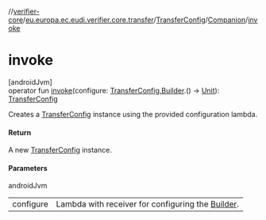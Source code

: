 //[verifier-core](../../../../index.md)/[eu.europa.ec.eudi.verifier.core.transfer](../../index.md)/[TransferConfig](../index.md)/[Companion](index.md)/[invoke](invoke.md)

# invoke

[androidJvm]\
operator fun [invoke](invoke.md)(configure: [TransferConfig.Builder](../-builder/index.md).() -&gt; [Unit](https://kotlinlang.org/api/latest/jvm/stdlib/kotlin-stdlib/kotlin/-unit/index.html)): [TransferConfig](../index.md)

Creates a [TransferConfig](../index.md) instance using the provided configuration lambda.

#### Return

A new [TransferConfig](../index.md) instance.

#### Parameters

androidJvm

| | |
|---|---|
| configure | Lambda with receiver for configuring the [Builder](../-builder/index.md). |
